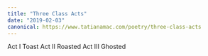 ```yaml
---
title: "Three Class Acts"
date: "2019-02-03"
canonical: https://www.tatianamac.com/poetry/three-class-acts
---
```


Act I Toast
Act II Roasted
Act III Ghosted
